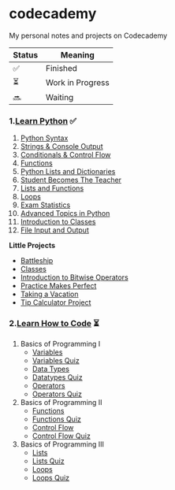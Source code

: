 # codecademy
My personal notes and projects on Codecademy

| Status | Meaning |
|--|--|
| ✅ | Finished |
| ⏳| Work in Progress |
|🔜 | Waiting |


### 1.[Learn Python](https://github.com/hevalhazalkurt/Learn_Code_Study_Notes/tree/master/CodeCademy/Python) ✅
1. [Python Syntax](https://github.com/hevalhazalkurt/Learn_Code_Study_Notes/blob/master/CodeCademy/Python/Notes/1_Python_Syntax.md)
2. [Strings & Console Output](https://github.com/hevalhazalkurt/Learn_Code_Study_Notes/blob/master/CodeCademy/Python/Notes/2_Strings_and_Console_Output.md)
3. [Conditionals & Control Flow](https://github.com/hevalhazalkurt/Learn_Code_Study_Notes/blob/master/CodeCademy/Python/Notes/3_Conditionals_and_Control_Flow.md)
4. [Functions](https://github.com/hevalhazalkurt/Learn_Code_Study_Notes/blob/master/CodeCademy/Python/Notes/4_Functions.md)
5. [Python Lists and Dictionaries](https://github.com/hevalhazalkurt/Learn_Code_Study_Notes/blob/master/CodeCademy/Python/Notes/5_Python_Lists_and_Dictionaries.md)
6. [Student Becomes The Teacher](https://github.com/hevalhazalkurt/Learn_Code_Study_Notes/blob/master/CodeCademy/Python/Notes/6_Student_Becomes_The_Teacher.md)
7. [Lists and Functions](https://github.com/hevalhazalkurt/Learn_Code_Study_Notes/blob/master/CodeCademy/Python/Notes/7_Lists_and_Functions.md)
8. [Loops](https://github.com/hevalhazalkurt/Learn_Code_Study_Notes/blob/master/CodeCademy/Python/Notes/8_Loops.md)
9. [Exam Statistics](https://github.com/hevalhazalkurt/Learn_Code_Study_Notes/blob/master/CodeCademy/Python/Notes/9_Exam_Statistics.md)
10. [Advanced Topics in Python](https://github.com/hevalhazalkurt/Learn_Code_Study_Notes/blob/master/CodeCademy/Python/Notes/10_Advanced_Topics_in_Python.md)
11. [Introduction to Classes](https://github.com/hevalhazalkurt/Learn_Code_Study_Notes/blob/master/CodeCademy/Python/Notes/11_Introduction_to_Classes.md)
12. [File Input and Output](https://github.com/hevalhazalkurt/Learn_Code_Study_Notes/blob/master/CodeCademy/Python/Notes/12_File_Input_Output.md)

**Little Projects**
* [Battleship](https://github.com/hevalhazalkurt/Learn_Code_Study_Notes/blob/master/CodeCademy/Python/Notes/Battleship.md)
* [Classes](https://github.com/hevalhazalkurt/Learn_Code_Study_Notes/blob/master/CodeCademy/Python/Notes/Classes.md)
* [Introduction to Bitwise Operators](https://github.com/hevalhazalkurt/Learn_Code_Study_Notes/blob/master/CodeCademy/Python/Notes/Introduction_to_Bitwise_Operators.md)
* [Practice Makes Perfect](https://github.com/hevalhazalkurt/Learn_Code_Study_Notes/blob/master/CodeCademy/Python/Notes/Practice_Makes_Perfect.md)
* [Taking a Vacation](https://github.com/hevalhazalkurt/Learn_Code_Study_Notes/blob/master/CodeCademy/Python/Notes/Taking_a_Vacation.md)
* [Tip Calculator Project](https://github.com/hevalhazalkurt/Learn_Code_Study_Notes/blob/master/CodeCademy/Python/Notes/Tip_Calculator_Project.md)  


### 2.[Learn How to Code](https://github.com/hevalhazalkurt/Learn_Code_Study_Notes/tree/master/CodeCademy/Learn_How_to_Code) ⏳
1. Basics of Programming I
	* [Variables](https://github.com/hevalhazalkurt/Learn_Code_Study_Notes/blob/master/CodeCademy/Learn_How_to_Code/Notes/Basics_of_Programming_I-Variables.md)
	* [Variables Quiz](https://github.com/hevalhazalkurt/Learn_Code_Study_Notes/blob/master/CodeCademy/Learn_How_to_Code/Notes/Basics_of_Programming_I-Variables_Quiz.md)
	* [Data Types](https://github.com/hevalhazalkurt/Learn_Code_Study_Notes/blob/master/CodeCademy/Learn_How_to_Code/Notes/Basics_of_Programming_I-Data_Types.md)
	* [Datatypes Quiz](https://github.com/hevalhazalkurt/Learn_Code_Study_Notes/blob/master/CodeCademy/Learn_How_to_Code/Notes/Basics_of_Programming_I-Datatypes_Quiz.md)
	* [Operators](https://github.com/hevalhazalkurt/Learn_Code_Study_Notes/blob/master/CodeCademy/Learn_How_to_Code/Notes/Basics_of_Programming_I-Operators.md)
	* [Operators Quiz](https://github.com/hevalhazalkurt/Learn_Code_Study_Notes/blob/master/CodeCademy/Learn_How_to_Code/Notes/Basics_of_Programming_I-Operators_Quiz.md)
2. Basics of Programming II
	* [Functions](https://github.com/hevalhazalkurt/Learn_Code_Study_Notes/blob/master/CodeCademy/Learn_How_to_Code/Notes/Basics_of_Programming_I-Functions.md)
	* [Functions Quiz](https://github.com/hevalhazalkurt/Learn_Code_Study_Notes/blob/master/CodeCademy/Learn_How_to_Code/Notes/Basics_of_Programming_I-Functions_Quiz.md)
	* [Control Flow](https://github.com/hevalhazalkurt/Learn_Code_Study_Notes/blob/master/CodeCademy/Learn_How_to_Code/Notes/Basics_of_Programming_I-Control_Flow.md)
	* [Control Flow Quiz](https://github.com/hevalhazalkurt/Learn_Code_Study_Notes/blob/master/CodeCademy/Learn_How_to_Code/Notes/Basics_of_Programming_I-Control_Flow_Quiz.md)
3. Basics of Programming III
	* [Lists](https://github.com/hevalhazalkurt/Learn_Code_Study_Notes/blob/master/CodeCademy/Learn_How_to_Code/Notes/Basics_of_Programming_I-Lists.md)
	* [Lists Quiz](https://github.com/hevalhazalkurt/Learn_Code_Study_Notes/blob/master/CodeCademy/Learn_How_to_Code/Notes/Basics_of_Programming_I-Lists_Quiz.md)
	* [Loops](https://github.com/hevalhazalkurt/Learn_Code_Study_Notes/blob/master/CodeCademy/Learn_How_to_Code/Notes/Basics_of_Programming_I-Loops.md)
	* [Loops Quiz](https://github.com/hevalhazalkurt/Learn_Code_Study_Notes/commit/dd191492427c24d2c01ec6973dbaf32388d88e02)
